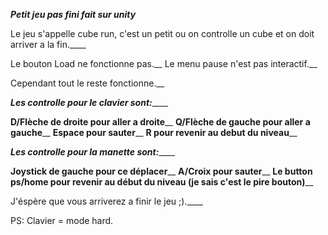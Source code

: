 ***Petit jeu pas fini fait sur unity***

Le jeu s'appelle cube run, c'est un petit ou on controlle un cube et on doit arriver a la fin.____

Le bouton Load ne fonctionne pas.__
Le menu pause n'est pas interactif.__

Cependant tout le reste fonctionne.__

***Les controlle pour le clavier sont:***____

**D/Flèche de droite pour aller a droite**__
**Q/Flèche de gauche pour aller a gauche**__
**Espace pour sauter**__
**R pour revenir au debut du niveau**__

***Les controlle pour la manette sont:***____

**Joystick de gauche pour ce déplacer**__
**A/Croix pour sauter**__
**Le button ps/home pour revenir au début du niveau (je sais c'est le pire bouton)**__

J'éspère que vous arriverez a finir le jeu ;).____

PS: Clavier = mode hard.